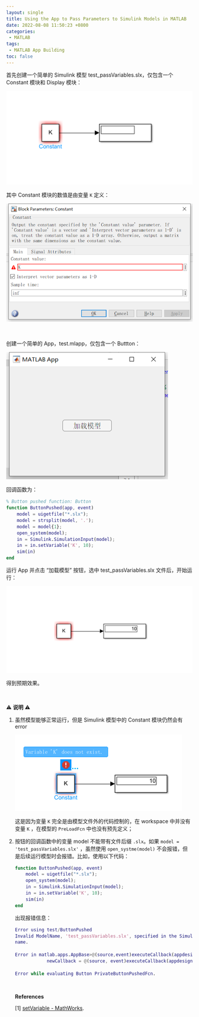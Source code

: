 ```yaml
---
layout: single
title: Using the App to Pass Parameters to Simulink Models in MATLAB
date: 2022-08-08 11:50:23 +0800
categories:
 - MATLAB
tags: 
 - MATLAB App Building
toc: false
---
```

首先创建一个简单的 Simulink 模型 test_passVariables.slx，仅包含一个 Constant 模块和 Display 模块：

![image-20220808111745944](https://github.com/HelloWorld-1017/blog-images/blob/main/migration/DeLLLaptop/image-20220808111745944.png?raw=true)

其中 Constant 模块的数值是由变量 `K` 定义：

![image-20220808111948609](https://github.com/HelloWorld-1017/blog-images/blob/main/migration/DeLLLaptop/image-20220808111948609.png?raw=true)

<br>

创建一个简单的 App，test.mlapp，仅包含一个 Buttton：

![image-20220808112125498](https://github.com/HelloWorld-1017/blog-images/blob/main/migration/DeLLLaptop/image-20220808112125498.png?raw=true)

回调函数为：

```matlab
% Button pushed function: Button
function ButtonPushed(app, event)
    model = uigetfile("*.slx");
    model = strsplit(model, '.');
    model = model{1};
    open_system(model);
    in = Simulink.SimulationInput(model);
    in = in.setVariable('K', 10);
    sim(in)
end
```

运行 App 并点击 “加载模型” 按钮，选中 test_passVariables.slx 文件后，开始运行：

![image-20220808112426409](https://github.com/HelloWorld-1017/blog-images/blob/main/migration/DeLLLaptop/image-20220808112426409.png?raw=true)

得到预期效果。

<br>

⚠ **说明** ⚠

1. 虽然模型能够正常运行，但是 Simulink 模型中的 Constant 模块仍然会有 error

   <img src="https://github.com/HelloWorld-1017/blog-images/blob/main/migration/DeLLLaptop/image-20220808112607223.png?raw=true"/>

   这是因为变量 `K` 完全是由模型文件外的代码控制的，在 workspace 中并没有变量 `K` ，在模型的 `PreLoadFcn` 中也没有预先定义；

   

2. 按钮的回调函数中的变量 model 不能带有文件后缀 `.slx`。如果 `model = 'test_passVariables.slx'` ，虽然使用 `open_systme(model)` 不会报错，但是后续运行模型时会报错。比如，使用以下代码：

   ```matlab
   function ButtonPushed(app, event)
       model = uigetfile("*.slx");
       open_system(model);
       in = Simulink.SimulationInput(model);
       in = in.setVariable('K', 10);
       sim(in)
   end
   ```

   出现报错信息：

   ```matlab
   Error using test/ButtonPushed
   Invalid ModelName, 'test_passVariables.slx', specified in the SimulationInput object. ModelName must be a valid Simulink model
   name.
   
   Error in matlab.apps.AppBase>@(source,event)executeCallback(appdesigner.internal.service.AppManagementService.instance(),app,callback,requiresEventData,event) (line 63)
               newCallback = @(source, event)executeCallback(appdesigner.internal.service.AppManagementService.instance(), ...
    
   Error while evaluating Button PrivateButtonPushedFcn.
   ```

   <br>
   
   **References**
   
   [1] [setVariable - MathWorks](https://ww2.mathworks.cn/help/simulink/slref/setvariable.html).

